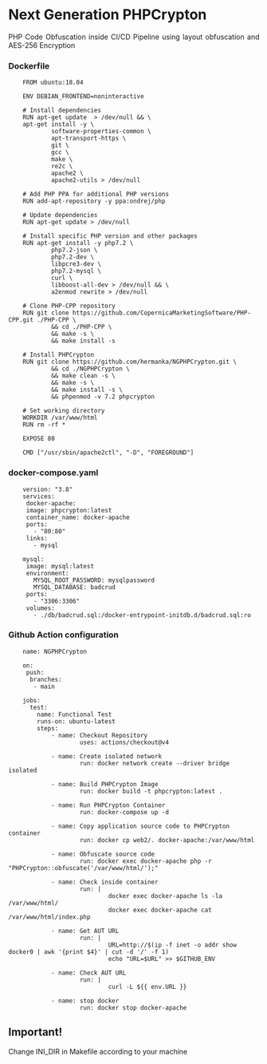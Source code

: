 # Next Generation PHPCrypton

<p style="text-align: justify;">PHP Code Obfuscation inside CI/CD Pipeline using layout obfuscation and AES-256 Encryption</p>

### Dockerfile

        FROM ubuntu:18.04

        ENV DEBIAN_FRONTEND=noninteractive

        # Install dependencies
        RUN apt-get update  > /dev/null && \
        apt-get install -y \
                software-properties-common \
                apt-transport-https \
                git \
                gcc \
                make \
                re2c \
                apache2 \
                apache2-utils > /dev/null

        # Add PHP PPA for additional PHP versions
        RUN add-apt-repository -y ppa:ondrej/php

        # Update dependencies
        RUN apt-get update > /dev/null

        # Install specific PHP version and other packages
        RUN apt-get install -y php7.2 \
                php7.2-json \
                php7.2-dev \
                libpcre3-dev \
                php7.2-mysql \
                curl \
                libboost-all-dev > /dev/null && \
                a2enmod rewrite > /dev/null
        
        # Clone PHP-CPP repository
        RUN git clone https://github.com/CopernicaMarketingSoftware/PHP-CPP.git ./PHP-CPP \
                && cd ./PHP-CPP \
                && make -s \
                && make install -s

        # Install PHPCrypton
        RUN git clone https://github.com/hermanka/NGPHPCrypton.git \
                && cd ./NGPHPCrypton \
                && make clean -s \
                && make -s \
                && make install -s \
                && phpenmod -v 7.2 phpcrypton 

        # Set working directory
        WORKDIR /var/www/html
        RUN rm -rf *

        EXPOSE 80

        CMD ["/usr/sbin/apache2ctl", "-D", "FOREGROUND"]

        
### docker-compose.yaml

        version: "3.8"
        services:
         docker-apache:
         image: phpcrypton:latest
         container_name: docker-apache
         ports:
           - "80:80"
         links:
           - mysql
        
        mysql:
         image: mysql:latest
         environment:
           MYSQL_ROOT_PASSWORD: mysqlpassword
           MYSQL_DATABASE: badcrud
         ports:
           - "3306:3306"
         volumes:
           - ./db/badcrud.sql:/docker-entrypoint-initdb.d/badcrud.sql:ro
 
### Github Action configuration 

        name: NGPHPCrypton

        on:
         push:
          branches:
           - main

        jobs:
          test:
            name: Functional Test
            runs-on: ubuntu-latest
            steps:
                - name: Checkout Repository
                        uses: actions/checkout@v4

                - name: Create isolated network
                        run: docker network create --driver bridge isolated      

                - name: Build PHPCrypton Image
                        run: docker build -t phpcrypton:latest .

                - name: Run PHPCrypton Container
                        run: docker-compose up -d

                - name: Copy application source code to PHPCrypton container
                        run: docker cp web2/. docker-apache:/var/www/html

                - name: Obfuscate source code
                        run: docker exec docker-apache php -r "PHPCrypton::obfuscate('/var/www/html/');"

                - name: Check inside container
                        run: |
                                docker exec docker-apache ls -la /var/www/html/
                                docker exec docker-apache cat /var/www/html/index.php

                - name: Get AUT URL
                        run: |
                                URL=http://$(ip -f inet -o addr show docker0 | awk '{print $4}' | cut -d '/' -f 1)
                                echo "URL=$URL" >> $GITHUB_ENV

                - name: Check AUT URL
                        run: |
                                curl -L ${{ env.URL }}
                
                - name: stop docker
                        run: docker stop docker-apache

## Important!

Change INI_DIR in Makefile according to your machine